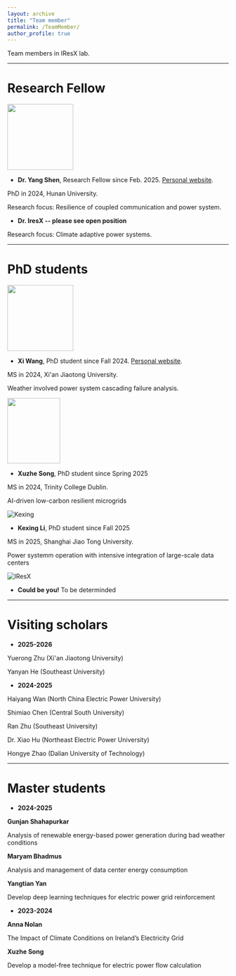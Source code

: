 ```yaml
---
layout: archive
title: "Team member"
permalink: /TeamMember/
author_profile: true
---
```

Team members in IResX lab.

---

# Research Fellow

<img src="https://JinZhaoTCD.github.io/images/YangShen.jpg" width="150" height="150"> 

* **Dr. Yang Shen**,
Research Fellow since Feb. 2025. [Personal website](https://scholar.google.com/citations?user=anzwlAMAAAAJ&hl=en).

PhD in 2024, Hunan University.

Research focus: Resilience of coupled communication and power system.

* **Dr. IresX -- please see open position**

Research focus: Climate adaptive power systems.


---

# PhD students

<img src="https://JinZhaoTCD.github.io/images/XiWang.jpg" width="150" height="150"> 

* **Xi Wang**,
PhD student since Fall 2024. [Personal website](https://scholar.google.com.hk/citations?user=qC4S5aEAAAAJ&hl=en).

MS in 2024, Xi'an Jiaotong University.

Weather involved power system cascading failure analysis.

<img src="https://JinZhaoTCD.github.io/images/XuzheSong.jpg" width="120" height="149"> 

* **Xuzhe Song**,
PhD student since Spring 2025

MS in 2024, Trinity College Dublin.

AI-driven low-carbon resilient microgrids

![Kexing](https://JinZhaoTCD.github.io/images/image-alignment-150x150.jpg)

* **Kexing Li**,
PhD student since Fall 2025

MS in 2025, Shanghai Jiao Tong University.

Power systemm operation with intensive integration of large-scale data centers

![IResX](https://JinZhaoTCD.github.io/images/image-alignment-150x150.jpg)
* **Could be you!**
To be determinded


---

# Visiting scholars 

* **2025-2026**

Yuerong Zhu (Xi'an Jiaotong University)

Yanyan He (Southeast University)

* **2024-2025**

Haiyang Wan (North China Electric Power University)

Shimiao Chen (Central South University)

Ran Zhu (Southeast University)

Dr. Xiao Hu (Northeast Electric Power University)

Hongye Zhao (Dalian University of Technology)

---
# Master students

* **2024-2025**

**Gunjan Shahapurkar**

Analysis of renewable energy-based power generation during bad weather conditions 

**Maryam Bhadmus**

Analysis and management of data center energy consumption

**Yangtian Yan**

Develop deep learning techniques for electric power grid reinforcement

* **2023-2024**

**Anna Nolan**

The Impact of Climate Conditions on Ireland’s Electricity Grid

**Xuzhe Song**

Develop a model-free technique for electric power flow calculation


